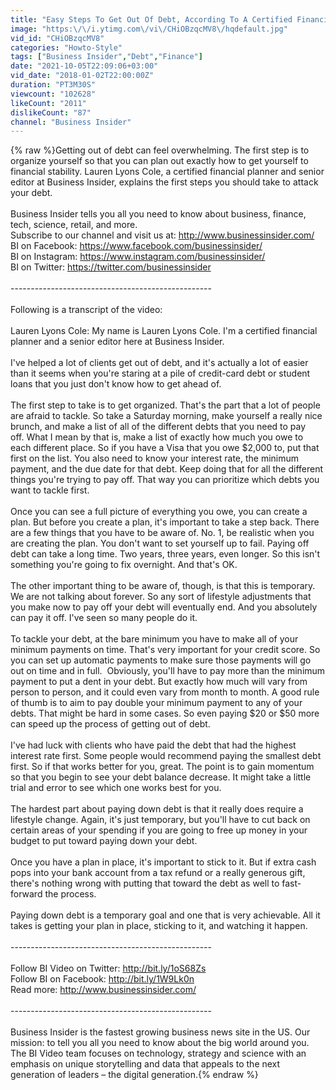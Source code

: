 ```yaml
---
title: "Easy Steps To Get Out Of Debt, According To A Certified Financial Planner"
image: "https:\/\/i.ytimg.com\/vi\/CHiOBzqcMV8\/hqdefault.jpg"
vid_id: "CHiOBzqcMV8"
categories: "Howto-Style"
tags: ["Business Insider","Debt","Finance"]
date: "2021-10-05T22:09:06+03:00"
vid_date: "2018-01-02T22:00:00Z"
duration: "PT3M30S"
viewcount: "102628"
likeCount: "2011"
dislikeCount: "87"
channel: "Business Insider"
---
```

{% raw %}Getting out of debt can feel overwhelming. The first step is to organize yourself so that you can plan out exactly how to get yourself to financial stability. Lauren Lyons Cole, a certified financial planner and senior editor at Business Insider, explains the first steps you should take to attack your debt. <br /><br />Business Insider tells you all you need to know about business, finance, tech, science, retail, and more.<br />Subscribe to our channel and visit us at: <a rel="nofollow" target="blank" href="http://www.businessinsider.com/">http://www.businessinsider.com/</a><br />BI on Facebook: <a rel="nofollow" target="blank" href="https://www.facebook.com/businessinsider/">https://www.facebook.com/businessinsider/</a><br />BI on Instagram: <a rel="nofollow" target="blank" href="https://www.instagram.com/businessinsider/">https://www.instagram.com/businessinsider/</a><br />BI on Twitter: <a rel="nofollow" target="blank" href="https://twitter.com/businessinsider">https://twitter.com/businessinsider</a><br /><br />--------------------------------------------------<br /><br />Following is a transcript of the video:<br /><br />Lauren Lyons Cole: My name is Lauren Lyons Cole. I'm a certified financial planner and a senior editor here at Business Insider.<br /><br />I've helped a lot of clients get out of debt, and it's actually a lot of easier than it seems when you're staring at a pile of credit-card debt or student loans that you just don't know how to get ahead of.<br /><br />The first step to take is to get organized. That's the part that a lot of people are afraid to tackle. So take a Saturday morning, make yourself a really nice brunch, and make a list of all of the different debts that you need to pay off. What I mean by that is, make a list of exactly how much you owe to each different place. So if you have a Visa that you owe $2,000 to, put that first on the list. You also need to know your interest rate, the minimum payment, and the due date for that debt. Keep doing that for all the different things you're trying to pay off. That way you can prioritize which debts you want to tackle first.<br /><br />Once you can see a full picture of everything you owe, you can create a plan. But before you create a plan, it's important to take a step back. There are a few things that you have to be aware of. No. 1, be realistic when you are creating the plan. You don't want to set yourself up to fail. Paying off debt can take a long time. Two years, three years, even longer. So this isn't something you're going to fix overnight. And that's OK.<br /><br />The other important thing to be aware of, though, is that this is temporary. We are not talking about forever. So any sort of lifestyle adjustments that you make now to pay off your debt will eventually end. And you absolutely can pay it off. I've seen so many people do it.<br /><br />To tackle your debt, at the bare minimum you have to make all of your minimum payments on time. That's very important for your credit score. So you can set up automatic payments to make sure those payments will go out on time and in full.  Obviously, you'll have to pay more than the minimum payment to put a dent in your debt. But exactly how much will vary from person to person, and it could even vary from month to month. A good rule of thumb is to aim to pay double your minimum payment to any of your debts. That might be hard in some cases. So even paying $20 or $50 more can speed up the process of getting out of debt.<br /><br />I've had luck with clients who have paid the debt that had the highest interest rate first. Some people would recommend paying the smallest debt first. So if that works better for you, great. The point is to gain momentum so that you begin to see your debt balance decrease. It might take a little trial and error to see which one works best for you.<br /><br />The hardest part about paying down debt is that it really does require a lifestyle change. Again, it's just temporary, but you'll have to cut back on certain areas of your spending if you are going to free up money in your budget to put toward paying down your debt.<br /><br />Once you have a plan in place, it's important to stick to it. But if extra cash pops into your bank account from a tax refund or a really generous gift, there's nothing wrong with putting that toward the debt as well to fast-forward the process.<br /><br />Paying down debt is a temporary goal and one that is very achievable. All it takes is getting your plan in place, sticking to it, and watching it happen.<br /><br />--------------------------------------------------<br /><br />Follow BI Video on Twitter: <a rel="nofollow" target="blank" href="http://bit.ly/1oS68Zs">http://bit.ly/1oS68Zs</a><br />Follow BI on Facebook: <a rel="nofollow" target="blank" href="http://bit.ly/1W9Lk0n">http://bit.ly/1W9Lk0n</a><br />Read more: <a rel="nofollow" target="blank" href="http://www.businessinsider.com/">http://www.businessinsider.com/</a><br /><br />--------------------------------------------------<br /><br />Business Insider is the fastest growing business news site in the US. Our mission: to tell you all you need to know about the big world around you. The BI Video team focuses on technology, strategy and science with an emphasis on unique storytelling and data that appeals to the next generation of leaders – the digital generation.{% endraw %}
